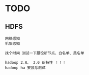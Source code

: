 # TODO

## HDFS

```
网络感知
机架感知 

找个时间 测试一下服役新节点、白名单、黑名单

hadoop 2.0、 3.0 新特性 ！！！
hadoop ha 安装与测试
```